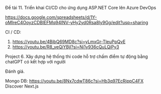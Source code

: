 Đề tài 11. Triển khai CI/CD cho ứng dụng ASP.NET Core lên Azure DevOps



https://docs.google.com/spreadsheets/d/1Y-oMIreC4OoyzCDBlEFMq94INV-yHy2yd0Rsa8ly9Gg/edit?usp=sharing


CI / CD:
1) https://youtu.be/4BibQ69MD8c?si=yLmxGr-TleuPpQvE
2) https://youtu.be/R8_veQiYBjI?si=Ni1y936cQuLQiPy3


Project 6. Xây dựng hệ thống thi code hỗ trợ chấm điểm tự động bằng chatGPT có kết hợp với người 


Đánh giá.


Mongo DB: https://youtu.be/8Nx7cdwT86c?si=Hb3q97EcRippC4FX
Discover Next.js